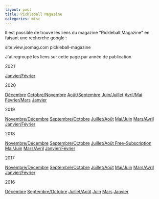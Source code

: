```yaml
---
layout: post
title: Pickleball Magazine
categories: misc
---
```


Il est possible de trouvé les liens du magazine "Pickleball Magazine" en faisant une recherche google :

site:view.joomag.com pickleball-magazine

J'ai regroupé les liens sur cette page par année de publication.

2021

[Janvier/Février](https://joom.ag/yZbI)

2020

[Décembre](https://joom.ag/DZOC)
[Octobre/Novembre](https://view.joomag.com/pickleball-magazine-5-5-wd/0142831001601908563)
[Août/Septembre](https://view.joomag.com/pickleball-magazine-5-4-wd/0796073001596546013)
[Juin/Juillet](https://view.joomag.com/pickleball-magazine-5-3/0535200001591185306)
[Avril/Mai](https://view.joomag.com/pickleball-magazine-5-1-wd/0718710001585760150)
[Février/Mars](https://view.joomag.com/pickleball-magazine-5-1/0376439001580415055?short)
[Janvier](https://view.joomag.com/pickleball-magazine-2019-usa-national-championships-wd/0974498001576247207?short)

2019

[Novembre/Décembre](https://view.joomag.com/pickleball-magazine-4-6-wd/0707719001574431789?short)
[Septembre/Octobre](https://view.joomag.com/pickleball-magazine-4-5/0883864001568992442)
[Juillet/Août](https://view.joomag.com/pickleball-magazine-4-4/0291512001563549220/p70?short)
[Mai/Juin](https://view.joomag.com/pickleball-magazine-4-3/0105769001558461169?short)
[Mars/Avril](https://view.joomag.com/pickleball-magazine-4-2/0247204001553106267?short)
[Janvier/Février](https://view.joomag.com/pickleball-magazine-4-1/0799418001548175725?short)

2018

[Novembre/Décembre](https://view.joomag.com/pickleball-magazine-3-6/0490147001543416712?short)
[Septembre/Octobre](https://view.joomag.com/pickleball-magazine-3-5-wd/0754570001537795905?short&)
[Juillet/Août Free-Subscription](https://view.joomag.com/pickleball-magazine-volume-3-issue-4/0514420001532531278?short)
[Mai/Juin](https://view.joomag.com/pickleball-magazine-3-3/0628904001527088331?page=40)
[Mars/Avril](https://view.joomag.com/pickleball-magazine-3-2/0093677001521641515?page=2)
[Janvier/Février](https://view.joomag.com/pickleball-magazine-3-1/0366089001517235112)

2017

[Novembre/Décembre](https://view.joomag.com/pickleball-magazine-2-6/0115552001512155448?page=59)
[Septembre/Octobre](https://view.joomag.com/pickleball-magazine-2-5/0913059001505478424?page=12)
[Juillet/Août](https://view.joomag.com/pickleball-magazine-2-4/0089459001501245770?short&)
[Mai/Juin](https://view.joomag.com/pickleball-magazine-2-3/0195379001496942362?page=49)
[Mars/Avril](https://view.joomag.com/pickleball-magazine-2-2/0893870001492624997?short&)
[Janvier/Février](https://view.joomag.com/pickleball-magazine-2-1/0403293001485959710)

2016

[Décembre](https://view.joomag.com/pickleball-magazine-1-6/0650481001481739302?page=14)
[Septembre/Octobre](https://view.joomag.com/pickleball-magazine-1-5/0349859001475158129)
[Juillet/Août](https://view.joomag.com/pickleball-magazine-1-4/0979031001469554593?page=36)
[Juin](https://view.joomag.com/pickleball-magazine-1-3/0735872001464267244)
[Mars](https://view.joomag.com/pickleball-magazine-1-2/0844916001458661443)
[Janvier](https://view.joomag.com/pickleball-magazine-1-1/0710190001452711201?short)

